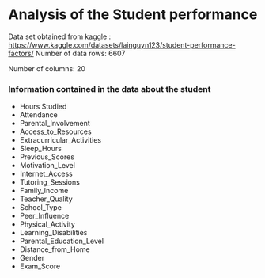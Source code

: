 # Analysis of the Student performance
Data set obtained from kaggle : https://www.kaggle.com/datasets/lainguyn123/student-performance-factors/
Number of data rows: 6607

Number of columns: 20
### Information contained in the data about the student
- Hours Studied                 
- Attendance                    
- Parental_Involvement
- Access_to_Resources           
- Extracurricular_Activities    
- Sleep_Hours                   
- Previous_Scores               
- Motivation_Level              
- Internet_Access               
- Tutoring_Sessions             
- Family_Income                 
- Teacher_Quality                
- School_Type                   
- Peer_Influence                
- Physical_Activity             
- Learning_Disabilities         
- Parental_Education_Level       
- Distance_from_Home             
- Gender                        
- Exam_Score        

